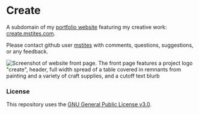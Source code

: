 # Create
A subdomain of my [portfolio website](https://mstites.com) featuring my creative work: [create.mstites.com](https://create.mstites.com).

Please contact github user [mstites](https://github.com/mstites) with comments, questions, suggestions, or any feedback.

![Screenshot of website front page. The front page features a project logo "create", header, full width spread of a table covered in remnants from painting and a variety of craft supplies, and a cutoff text blurb](assets/img/websiteScreenshot.jpg)

### License
This repository uses the [GNU General Public License v3.0](LICENSE).

